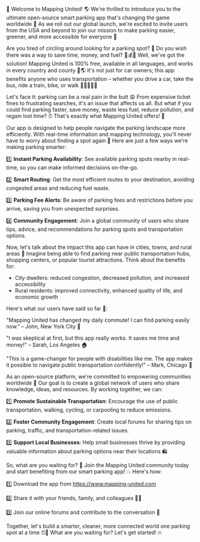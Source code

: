 🚀 Welcome to Mapping United! 🌎 We're thrilled to introduce you to the ultimate open-source smart parking app that's changing the game worldwide 🌟 As we roll out our global launch, we're excited to invite users from the USA and beyond to join our mission to make parking easier, greener, and more accessible for everyone 🌈

Are you tired of circling around looking for a parking spot? 👋 Do you wish there was a way to save time, money, and fuel? 🚗💰🔋 Well, we've got the solution! Mapping United is 100% free, available in all languages, and works in every country and county 💯🌎 It's not just for car owners; this app benefits anyone who uses transportation – whether you drive a car, take the bus, ride a train, bike, or walk 🚌🚂🛴️🏃‍♀️

Let's face it: parking can be a real pain in the butt 😩 From expensive ticket fines to frustrating searches, it's an issue that affects us all. But what if you could find parking faster, save money, waste less fuel, reduce pollution, and regain lost time? ⏰ That's exactly what Mapping United offers! 🎉

Our app is designed to help people navigate the parking landscape more efficiently. With real-time information and mapping technology, you'll never have to worry about finding a spot again 📍 Here are just a few ways we're making parking smarter:

1️⃣ **Instant Parking Availability**: See available parking spots nearby in real-time, so you can make informed decisions on-the-go.

2️⃣ **Smart Routing**: Get the most efficient routes to your destination, avoiding congested areas and reducing fuel waste.

3️⃣ **Parking Fee Alerts**: Be aware of parking fees and restrictions before you arrive, saving you from unexpected surprises.

4️⃣ **Community Engagement**: Join a global community of users who share tips, advice, and recommendations for parking spots and transportation options.

Now, let's talk about the impact this app can have in cities, towns, and rural areas 🌆 Imagine being able to find parking near public transportation hubs, shopping centers, or popular tourist attractions. Think about the benefits for:

* City dwellers: reduced congestion, decreased pollution, and increased accessibility
* Rural residents: improved connectivity, enhanced quality of life, and economic growth

Here's what our users have said so far 💬:

"Mapping United has changed my daily commute! I can find parking easily now." – John, New York City 🗽️

"I was skeptical at first, but this app really works. It saves me time and money!" – Sarah, Los Angeles 🏠

"This is a game-changer for people with disabilities like me. The app makes it possible to navigate public transportation confidently!" – Mark, Chicago 🌈

As an open-source platform, we're committed to empowering communities worldwide 💪 Our goal is to create a global network of users who share knowledge, ideas, and resources. By working together, we can:

1️⃣ **Promote Sustainable Transportation**: Encourage the use of public transportation, walking, cycling, or carpooling to reduce emissions.

2️⃣ **Foster Community Engagement**: Create local forums for sharing tips on parking, traffic, and transportation-related issues.

3️⃣ **Support Local Businesses**: Help small businesses thrive by providing valuable information about parking options near their locations 🛍️

So, what are you waiting for? 🤔 Join the Mapping United community today and start benefiting from our smart parking app! 💥 Here's how:

1️⃣ Download the app from https://www.mapping-united.com

2️⃣ Share it with your friends, family, and colleagues 📱👫

3️⃣ Join our online forums and contribute to the conversation 💬

Together, let's build a smarter, cleaner, more connected world one parking spot at a time ⏰💪 What are you waiting for? Let's get started! 🔥